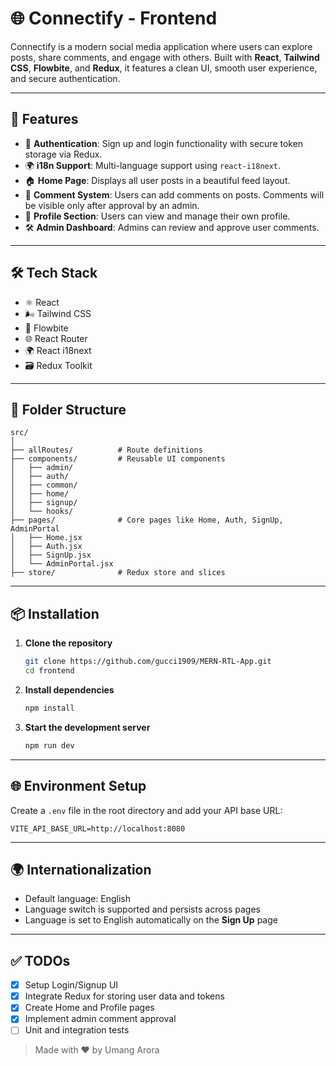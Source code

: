 # 🌐 Connectify - Frontend

Connectify is a modern social media application where users can explore posts, share comments, and engage with others. Built with **React**, **Tailwind CSS**, **Flowbite**, and **Redux**, it features a clean UI, smooth user experience, and secure authentication.

---

## 🚀 Features

- 🔐 **Authentication**: Sign up and login functionality with secure token storage via Redux.
- 🌍 **i18n Support**: Multi-language support using `react-i18next`.
- 🏠 **Home Page**: Displays all user posts in a beautiful feed layout.
- 💬 **Comment System**: Users can add comments on posts. Comments will be visible only after approval by an admin.
- 👤 **Profile Section**: Users can view and manage their own profile.
- 🛠️ **Admin Dashboard**: Admins can review and approve user comments.

---

## 🛠️ Tech Stack

- ⚛️ React
- 🌬️ Tailwind CSS
- 🧩 Flowbite
- 🌐 React Router
- 🌍 React i18next
- 🗃️ Redux Toolkit

---

## 📁 Folder Structure

```
src/
│
├── allRoutes/          # Route definitions
├── components/         # Reusable UI components
│   ├── admin/
│   ├── auth/
│   ├── common/
│   ├── home/
│   ├── signup/
│   └── hooks/
├── pages/              # Core pages like Home, Auth, SignUp, AdminPortal
│   ├── Home.jsx
│   ├── Auth.jsx
│   ├── SignUp.jsx
│   └── AdminPortal.jsx
├── store/              # Redux store and slices
```

---

## 📦 Installation

1. **Clone the repository**
   ```bash
   git clone https://github.com/gucci1909/MERN-RTL-App.git
   cd frontend
   ```

2. **Install dependencies**
   ```bash
   npm install
   ```

3. **Start the development server**
   ```bash
   npm run dev
   ```

---

## 🌐 Environment Setup

Create a `.env` file in the root directory and add your API base URL:
```env
VITE_API_BASE_URL=http://localhost:8080
```

---

## 🌍 Internationalization

- Default language: English
- Language switch is supported and persists across pages
- Language is set to English automatically on the **Sign Up** page

---

## ✅ TODOs

- [x] Setup Login/Signup UI
- [x] Integrate Redux for storing user data and tokens
- [x] Create Home and Profile pages
- [x] Implement admin comment approval
- [ ] Unit and integration tests

> Made with ❤️ by Umang Arora
```

